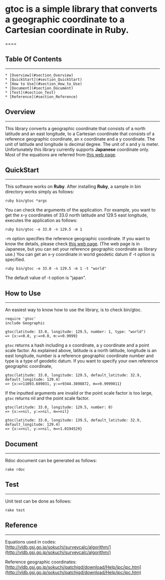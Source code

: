 # gtoc is a simple library that converts a geographic coordinate to a Cartesian coordinate in Ruby.
====

## Table Of Contents
---
    * [Overview](#section_Overview)
    * [QuickStart](#section_QuickStart)
    * [How to Use](#section_How_to_Use)
    * [Document](#section_Document)
	* [Test](#section_Test)
	* [Reference](#section_Reference)
	
<a name="section_Overview"></a>
## Overview
---
This library converts a geographic coordinate that consists of a north latitude and an east longitude, to a Cartesian coordinate that consists of a reference geographic coordinate, an x coordinate and a y coordinate.
The unit of latitude and longitude is decimal degree. The unit of x and y is meter.
Unfortunately this library currently supports **Japanese** coordinate only.
Most of the equations are referred from [this web page](http://vldb.gsi.go.jp/sokuchi/surveycalc/algorithm/).


<a name="section_QuickStart"></a>
## QuickStart
---
This software works on **Ruby**. After installing **Ruby**, a sample in bin directory works simply as follows:

    ruby bin/gtoc *args
    
You can check the arguments of the application. For example, you want to get the x-y coordinates of 33.0 north latitude and 129.5 east longitude, executes the application as follows:

	ruby bin/gtoc -e 33.0 -n 129.5 -m 1

-m option specifies the reference geographic coordinate. If you want to know the details, please check [this web page](http://vldb.gsi.go.jp/sokuchi/patchjgd/download/Help/jpc/jpc.htm). (The web page is in Japanese, but you can set your reference geographic coordinate as library use.)
You can get an x-y coordinate in world geodetic datum if -t option is specified. 

    ruby bin/gtoc -e 33.0 -n 129.5 -m 1 -t "world"

The default value of -t option is "japan".


<a name="section_How_to_Use"></a>
## How to Use
---
An easiest way to know how to use the library, is to check bin/gtoc.

	require 'gtoc'
	include Geographic
	
	gtoc(latitude: 33.0, longitude: 129.5, number: 1, type: "world")
	=> {x:=>0.0, y:=>0.0, m:=>0.9999}
	
`gtoc` returns a hash including a x coordinate, a y coordinate and a point scale factor.
As explained above, latitude is a north latitude, longitude is an east longitude, number is a reference geographic coordinate number and type is a type of geodetic datum. If you want to specify your own reference geographic coordinate,

	gtoc(latitude: 33.0, longitude: 129.5, default_latitude: 32.9, default_longitude: 129.4)
	=> {x:=>11093.689031, y:=>9344.3898872, m=>0.9999011}
	
If the inputted arguments are invalid or the point scale factor is too large, `gtoc` returns nil and the point scale factor.

	gtoc(latitude: 33.0, longitude: 129.5, number: 0)
	=> {x:=>nil, y:=>nil, m=>nil}

	gtoc(latitude: 33.0, longitude: 139.5, default_latitude: 32.9, default_longitude: 129.4)
	=> {x:=>nil, y:=>nil, m=>1.0194529}


<a name="section_Document"></a>
## Document
---
Rdoc document can be generated as follows:

	rake rdoc


<a name="section_Test"></a>
## Test
---
Unit test can be done as follows:

	rake test
	

<a name="section_Reference"></a>
## Reference
---
Equations used in codes: [http://vldb.gsi.go.jp/sokuchi/surveycalc/algorithm/](http://vldb.gsi.go.jp/sokuchi/surveycalc/algorithm/)

Reference geographic coordinates: [http://vldb.gsi.go.jp/sokuchi/patchjgd/download/Help/jpc/jpc.htm](http://vldb.gsi.go.jp/sokuchi/patchjgd/download/Help/jpc/jpc.htm)